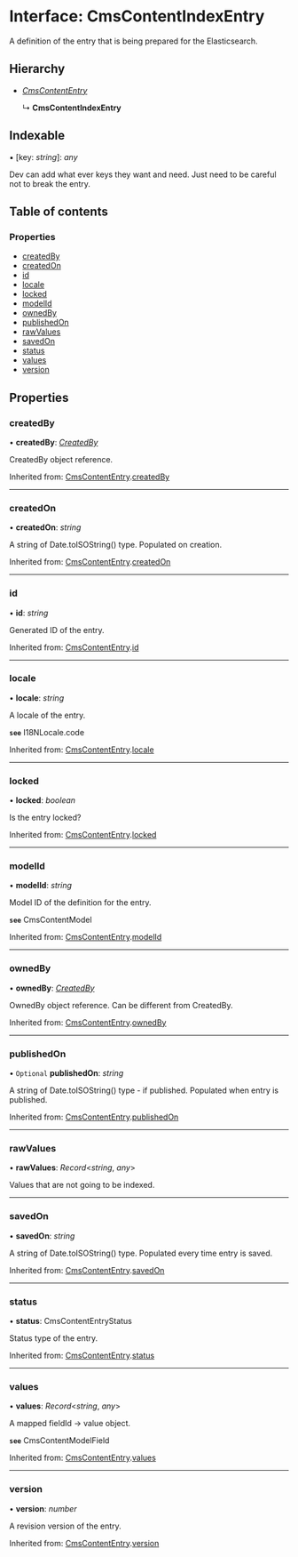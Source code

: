 # Interface: CmsContentIndexEntry

A definition of the entry that is being prepared for the Elasticsearch.

## Hierarchy

* [*CmsContentEntry*](cmscontententry.md)

  ↳ **CmsContentIndexEntry**

## Indexable

▪ [key: *string*]: *any*

Dev can add what ever keys they want and need. Just need to be careful not to break the entry.

## Table of contents

### Properties

- [createdBy](cmscontentindexentry.md#createdby)
- [createdOn](cmscontentindexentry.md#createdon)
- [id](cmscontentindexentry.md#id)
- [locale](cmscontentindexentry.md#locale)
- [locked](cmscontentindexentry.md#locked)
- [modelId](cmscontentindexentry.md#modelid)
- [ownedBy](cmscontentindexentry.md#ownedby)
- [publishedOn](cmscontentindexentry.md#publishedon)
- [rawValues](cmscontentindexentry.md#rawvalues)
- [savedOn](cmscontentindexentry.md#savedon)
- [status](cmscontentindexentry.md#status)
- [values](cmscontentindexentry.md#values)
- [version](cmscontentindexentry.md#version)

## Properties

### createdBy

• **createdBy**: [*CreatedBy*](createdby.md)

CreatedBy object reference.

Inherited from: [CmsContentEntry](cmscontententry.md).[createdBy](cmscontententry.md#createdby)

___

### createdOn

• **createdOn**: *string*

A string of Date.toISOString() type.
Populated on creation.

Inherited from: [CmsContentEntry](cmscontententry.md).[createdOn](cmscontententry.md#createdon)

___

### id

• **id**: *string*

Generated ID of the entry.

Inherited from: [CmsContentEntry](cmscontententry.md).[id](cmscontententry.md#id)

___

### locale

• **locale**: *string*

A locale of the entry.

**`see`** I18NLocale.code

Inherited from: [CmsContentEntry](cmscontententry.md).[locale](cmscontententry.md#locale)

___

### locked

• **locked**: *boolean*

Is the entry locked?

Inherited from: [CmsContentEntry](cmscontententry.md).[locked](cmscontententry.md#locked)

___

### modelId

• **modelId**: *string*

Model ID of the definition for the entry.

**`see`** CmsContentModel

Inherited from: [CmsContentEntry](cmscontententry.md).[modelId](cmscontententry.md#modelid)

___

### ownedBy

• **ownedBy**: [*CreatedBy*](createdby.md)

OwnedBy object reference. Can be different from CreatedBy.

Inherited from: [CmsContentEntry](cmscontententry.md).[ownedBy](cmscontententry.md#ownedby)

___

### publishedOn

• `Optional` **publishedOn**: *string*

A string of Date.toISOString() type - if published.
Populated when entry is published.

Inherited from: [CmsContentEntry](cmscontententry.md).[publishedOn](cmscontententry.md#publishedon)

___

### rawValues

• **rawValues**: *Record*<*string*, *any*\>

Values that are not going to be indexed.

___

### savedOn

• **savedOn**: *string*

A string of Date.toISOString() type.
Populated every time entry is saved.

Inherited from: [CmsContentEntry](cmscontententry.md).[savedOn](cmscontententry.md#savedon)

___

### status

• **status**: CmsContentEntryStatus

Status type of the entry.

Inherited from: [CmsContentEntry](cmscontententry.md).[status](cmscontententry.md#status)

___

### values

• **values**: *Record*<*string*, *any*\>

A mapped fieldId -> value object.

**`see`** CmsContentModelField

Inherited from: [CmsContentEntry](cmscontententry.md).[values](cmscontententry.md#values)

___

### version

• **version**: *number*

A revision version of the entry.

Inherited from: [CmsContentEntry](cmscontententry.md).[version](cmscontententry.md#version)
